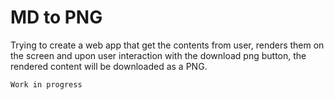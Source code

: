 # MD to PNG
Trying to create a web app that get the contents from user, renders them on the screen and upon user interaction with the download png button, the rendered content will be downloaded as a PNG.

`Work in progress`